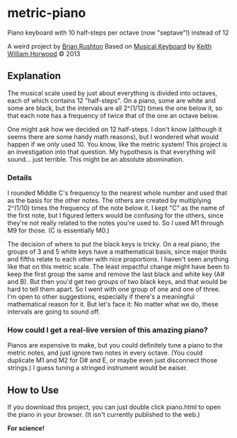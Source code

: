 # metric-piano
Piano keyboard with 10 half-steps per octave (now "septave"!) instead of 12

A weird project by [Brian Rushton](http://brianrushton.blogspot.com/)
Based on [Musical Keyboard](https://keithwhor.com/music/) by [Keith William Horwood](https://keithwhor.com/) © 2013

## Explanation
The musical scale used by just about everything is divided into octaves, each of which contains 12 "half-steps". On a piano, some are white and some are black, but the intervals are all 2^(1/12) times the one below it, so that each note has a frequency of twice that of the one an octave below.

One might ask how we decided on 12 half-steps. I don't know (although it seems there are some handy math reasons), but I wondered what would happen if we only used 10. You know, like the metric system! This project is an investigation into that question. My hypothesis is that everything will sound... just terrible. This might be an absolute abomination.

### Details
I rounded Middle C's frequency to the nearest whole number and used that as the basis for the other notes. The others are created by multiplying 2^(1/10) times the frequency of the note below it.
I kept "C" as the name of the first note, but I figured letters would be confusing for the others, since they're not really related to the notes you're used to. So I used M1 through M9 for those. (C is essentially M0.)

The decision of where to put the black keys is tricky. On a real piano, the groups of 3 and 5 white keys have a mathematical basis, since major thirds and fifths relate to each other with nice proportions. I haven't seen anything like that on this metric scale. The least impactful change might have been to keep the first group the same and remove the last black and white key (A# and B). But then you'd get two groups of two black keys, and that would be hard to tell them apart. So I went with one group of one and one of three. I'm open to other suggestions, especially if there's a meaningful mathematical reason for it.
But let's face it: No matter what we do, these intervals are going to sound off.

### How could I get a real-live version of this amazing piano?
Pianos are expensive to make, but you could definitely tune a piano to the metric notes, and just ignore two notes in every octave. (You could duplicate M1 and M2 for D# and E, or maybe even just disconnect those strings.) I guess tuning a stringed instrument would be eaiser.

## How to Use
If you download this project, you can just double click piano.html to open the piano in your browser. (It isn't currently published to the web.)

**For science!**
